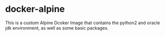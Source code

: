 # docker-alpine
This is a custom Alpine Dcoker Image that contains the python2 and oracle jdk environment, as well as some basic packages.
